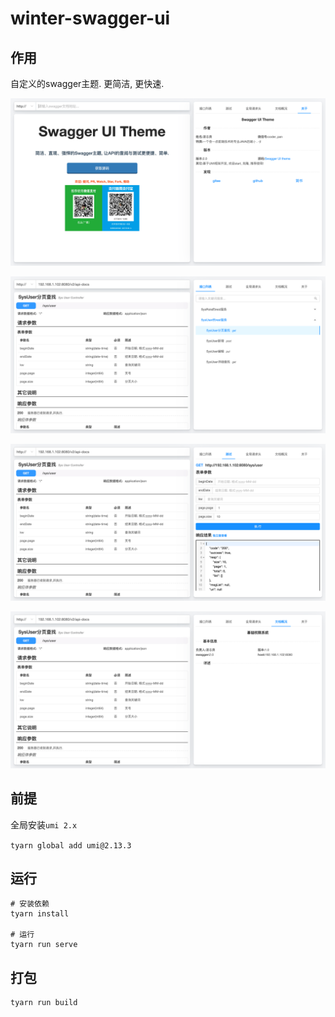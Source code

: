 # winter-swagger-ui

## 作用

自定义的swagger主题. 更简洁, 更快速. 

![初始页](./初始页.png)

![列表页](./列表页.png)

![测试页](./测试页.png)

![文档概况页.png](./文档概况页.png)

## 前提

全局安装`umi 2.x`

`tyarn global add umi@2.13.3`

## 运行

```shell
# 安装依赖
tyarn install

# 运行
tyarn run serve
```

## 打包

```
tyarn run build
```
